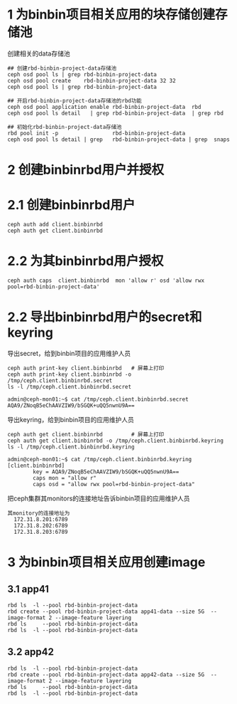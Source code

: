 # 1 为binbin项目相关应用的块存储创建存储池
创建相关的data存储池
```
## 创建rbd-binbin-project-data存储池
ceph osd pool ls | grep rbd-binbin-project-data
ceph osd pool create    rbd-binbin-project-data 32 32
ceph osd pool ls | grep rbd-binbin-project-data 

## 开启rbd-binbin-project-data存储池的rbd功能
ceph osd pool application enable rbd-binbin-project-data  rbd
ceph osd pool ls detail   | grep rbd-binbin-project-data  | grep rbd

## 初始化rbd-binbin-project-data存储池
rbd pool init -p                 rbd-binbin-project-data
ceph osd pool ls detail | grep   rbd-binbin-project-data | grep  snaps
```

# 2 创建binbinrbd用户并授权
# 2.1 创建binbinrbd用户
```
ceph auth add client.binbinrbd
ceph auth get client.binbinrbd
```

# 2.2 为其binbinrbd用户授权
```
ceph auth caps  client.binbinrbd  mon 'allow r' osd 'allow rwx pool=rbd-binbin-project-data'
```

# 2.2 导出binbinrbd用户的secret和keyring
导出secret，给到binbin项目的应用维护人员
```
ceph auth print-key client.binbinrbd   # 屏幕上打印
ceph auth print-key client.binbinrbd -o /tmp/ceph.client.binbinrbd.secret
ls -l /tmp/ceph.client.binbinrbd.secret

admin@ceph-mon01:~$ cat /tmp/ceph.client.binbinrbd.secret
AQA9/ZNoqB5eChAAVZIW9/bSGQK+uQQ5nwnU9A==
```

导出keyring，给到binbin项目的应用维护人员
```
ceph auth get client.binbinrbd         # 屏幕上打印
ceph auth get client.binbinrbd -o /tmp/ceph.client.binbinrbd.keyring
ls -l /tmp/ceph.client.binbinrbd.keyring

admin@ceph-mon01:~$ cat /tmp/ceph.client.binbinrbd.keyring
[client.binbinrbd]
        key = AQA9/ZNoqB5eChAAVZIW9/bSGQK+uQQ5nwnU9A==
        caps mon = "allow r"
        caps osd = "allow rwx pool=rbd-binbin-project-data"
```

把ceph集群其monitors的连接地址告诉binbin项目的应用维护人员
```
其monitory的连接地址为
  172.31.8.201:6789
  172.31.8.202:6789
  172.31.8.203:6789
```

# 3 为binbin项目相关应用创建image
## 3.1 app41
```
rbd ls  -l --pool rbd-binbin-project-data
rbd create --pool rbd-binbin-project-data app41-data --size 5G  --image-format 2 --image-feature layering
rbd ls     --pool rbd-binbin-project-data
rbd ls  -l --pool rbd-binbin-project-data
```

## 3.2 app42
```
rbd ls  -l --pool rbd-binbin-project-data
rbd create --pool rbd-binbin-project-data app42-data --size 5G  --image-format 2 --image-feature layering
rbd ls     --pool rbd-binbin-project-data
rbd ls  -l --pool rbd-binbin-project-data
```

